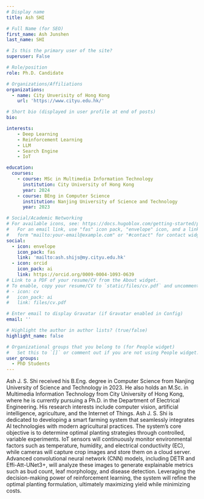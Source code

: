 ```yaml
---
# Display name
title: Ash SHI

# Full Name (for SEO)
first_name: Ash Junshen
last_name: SHI

# Is this the primary user of the site?
superuser: False

# Role/position
role: Ph.D. Candidate

# Organizations/Affiliations
organizations:
  - name: City Unverisity of Hong Kong
    url: 'https://www.cityu.edu.hk/'

# Short bio (displayed in user profile at end of posts)
bio: 

interests:
    - Deep Learning
    - Reinforcement Learning
    - LLM
    - Search Engine
    - IoT

education:
  courses:
    - course: MSc in Multimedia Information Technology
      institution: City University of Hong Kong
      year: 2024
    - course: BEng in Computer Science
      institution: Nanjing University of Science and Technology
      year: 2023  

# Social/Academic Networking
# For available icons, see: https://docs.hugoblox.com/getting-started/page-builder/#icons
#   For an email link, use "fas" icon pack, "envelope" icon, and a link in the
#   form "mailto:your-email@example.com" or "#contact" for contact widget.
social:
  - icon: envelope
    icon_pack: fas
    link: 'mailto:ash.shijs@my.cityu.edu.hk' 
  - icon: orcid
    icon_pack: ai
    link: https://orcid.org/0009-0004-1093-0639
# Link to a PDF of your resume/CV from the About widget.
# To enable, copy your resume/CV to `static/files/cv.pdf` and uncomment the lines below.
# - icon: cv
#   icon_pack: ai
#   link: files/cv.pdf

# Enter email to display Gravatar (if Gravatar enabled in Config)
email: ''

# Highlight the author in author lists? (true/false)
highlight_name: false

# Organizational groups that you belong to (for People widget)
#   Set this to `[]` or comment out if you are not using People widget.
user_groups:
  - PhD Students
---
```


Ash J. S. Shi received his B.Eng. degree in Computer Science from Nanjing University of Science and Technology in 2023. He also holds an M.Sc. in Multimedia Information Technology from City University of Hong Kong, where he is currently pursuing a Ph.D. in the Department of Electrical Engineering. His research interests include computer vision, artificial intelligence, agriculture, and the Internet of Things. Ash J. S. Shi is dedicated to developing a smart farming system that seamlessly integrates AI technologies with modern agricultural practices. The system’s core objective is to determine optimal planting strategies through controlled, variable experiments. IoT sensors will continuously monitor environmental factors such as temperature, humidity, and electrical conductivity (EC), while cameras will capture crop images and store them on a cloud server. Advanced convolutional neural network (CNN) models, including DETR and Effi-Att-UNet3+, will analyze these images to generate explainable metrics such as bud count, leaf morphology, and disease detection. Leveraging the decision-making power of reinforcement learning, the system will refine the optimal planting formulation, ultimately maximizing yield while minimizing costs.
